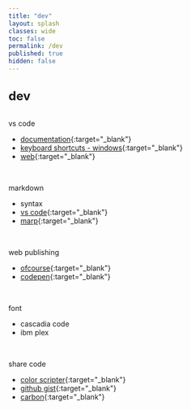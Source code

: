 ```yaml
---
title: "dev"
layout: splash
classes: wide
toc: false
permalink: /dev
published: true
hidden: false
---
```


<br>
<font size="5" font-weight="bold"> 
  <div style="font-weight:bold;">
    dev
  </div>
</font>
<br>

<div size="2" markdown="1">

vs code

- [documentation](https://code.visualstudio.com/docs){:target="_blank"}
- [keyboard shortcuts - windows](https://code.visualstudio.com/shortcuts/keyboard-shortcuts-windows.pdf){:target="_blank"}
- [web](https://code.visualstudio.com/docs/editor/vscode-web){:target="_blank"}
<br>

markdown

- syntax
- [vs code](https://code.visualstudio.com/docs/languages/markdown){:target="_blank"}
- [marp](https://marketplace.visualstudio.com/items?itemName=marp-team.marp-vscode){:target="_blank"}
<br>

web publishing

- [ofcourse](https://ofcourse.kr/){:target="_blank"}
- [codepen](https://codepen.io/pen/){:target="_blank"}
<br>

font

- cascadia code
- ibm plex
<br>

share code

- [color scripter](https://colorscripter.com/){:target="_blank"}
- [github gist](https://gist.github.com/){:target="_blank"}
- [carbon](https://carbon.now.sh/){:target="_blank"}
<br>

</div>
